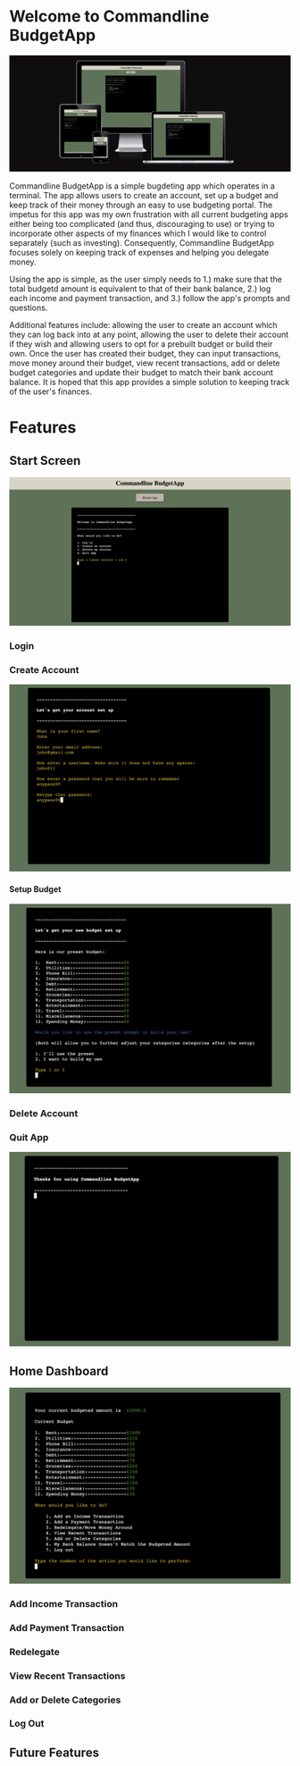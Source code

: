 # Welcome to Commandline BudgetApp

![Am I Responsive Screenshot](assets/images/am_i_responsive.png)

Commandline BudgetApp is a simple bugdeting app which operates in a terminal. The app allows users to create an account, set up a budget and keep track of their money through an easy to use budgeting portal. The impetus for this app was my own frustration with all current budgeting apps either being too complicated (and thus, discouraging to use) or trying to incorporate other aspects of my finances which I would like to control separately (such as investing). Consequently, Commandline BudgetApp focuses solely on keeping track of expenses and helping you delegate money. 

Using the app is simple, as the user simply needs to 1.) make sure that the total budgetd amount is equivalent to that of their bank balance, 2.) log each income and payment transaction, and 3.) follow the app's prompts and questions.

Additional features include: allowing the user to create an account which they can log back into at any point, allowing the user to delete their account if they wish and allowing users to opt for a prebuilt budget or build their own. Once the user has created their budget, they can input transactions, move money around their budget, view recent transactions, add or delete budget categories and update their budget to match their bank account balance. It is hoped that this app provides a simple solution to keeping track of the user's finances.

# Features

## Start Screen
![Start Screen](assets/images/start_screen.png)

### Login

### Create Account
![Create Account](assets/images/create_account.png)

#### Setup Budget
![Setup Budget](assets/images/create_budget.png)

### Delete Account

### Quit App
![Quit Screen](assets/images/quit_screen.png)

## Home Dashboard
![Home Dashboard](assets/images/home_dashboard.png)

### Add Income Transaction

### Add Payment Transaction

### Redelegate 

### View Recent Transactions

### Add or Delete Categories

### Log Out

## Future Features
